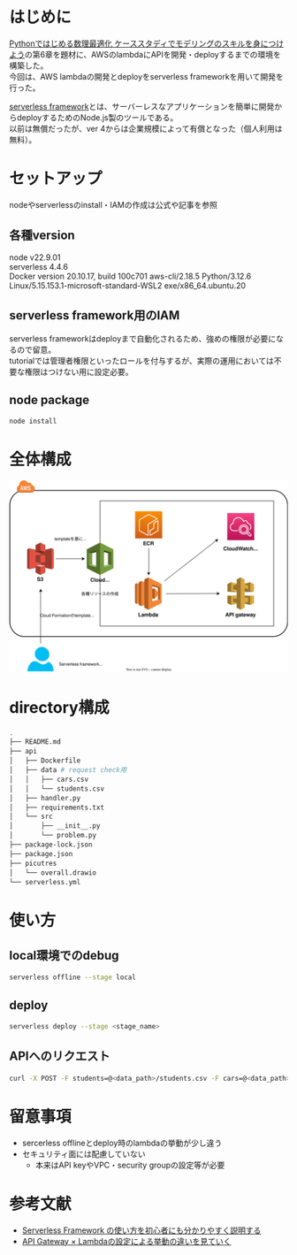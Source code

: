 # はじめに
[Pythonではじめる数理最適化 ケーススタディでモデリングのスキルを身につけよう](https://www.ohmsha.co.jp/book/9784274227356/)の第6章を題材に、AWSのlambdaにAPIを開発・deployするまでの環境を構築した。  
今回は、AWS lambdaの開発とdeployをserverless frameworkを用いて開発を行った。  

[serverless framework](https://www.serverless.com/)とは、サーバーレスなアプリケーションを簡単に開発からdeployするためのNode.js製のツールである。  
以前は無償だったが、ver 4からは企業規模によって有償となった（個人利用は無料）。

# セットアップ
nodeやserverlessのinstall・IAMの作成は公式や記事を参照

## 各種version
node v22.9.01  
serverless 4.4.6  
Docker version 20.10.17, build 100c701
aws-cli/2.18.5 Python/3.12.6 Linux/5.15.153.1-microsoft-standard-WSL2 exe/x86_64.ubuntu.20

## serverless framework用のIAM
serverless frameworkはdeployまで自動化されるため、強めの権限が必要になるので留意。  
tutorialでは管理者権限といったロールを付与するが、実際の運用においては不要な権限はつけない用に設定必要。

## node package
```sh
node install
```

# 全体構成
![](img/overall.drawio.svg)

# directory構成
```sh
.
├── README.md
├── api
│   ├── Dockerfile
│   ├── data # request check用
│   │   ├── cars.csv
│   │   └── students.csv
│   ├── handler.py
│   ├── requirements.txt
│   └── src
│       ├── __init__.py
│       └── problem.py
├── package-lock.json
├── package.json
├── picutres
│   └── overall.drawio
└── serverless.yml
```

# 使い方
## local環境でのdebug
```sh
serverless offline --stage local
```

## deploy
```sh
serverless deploy --stage <stage_name>
```

## APIへのリクエスト
```sh
curl -X POST -F students=@<data_path>/students.csv -F cars=@<data_path>/cars.csv http://<host_name>/local -o <data_path>/<file_name>
```


# 留意事項
- sercerless offlineとdeploy時のlambdaの挙動が少し違う
- セキュリティ面には配慮していない
  - 本来はAPI keyやVPC・security groupの設定等が必要

# 参考文献
- [Serverless Framework の使い方を初心者にも分かりやすく説明する](https://qiita.com/mkin/items/0a82c84df084496544c6)
- [API Gateway × Lambdaの設定による挙動の違いを見ていく](https://zenn.dev/marokanatani/articles/aws_api_gateway_behavior_go_around)